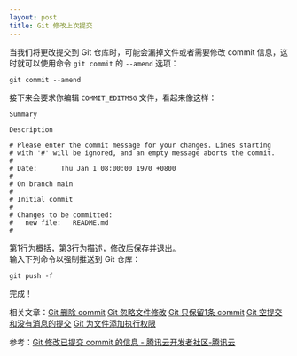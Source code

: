 ```yaml
---
layout: post
title: Git 修改上次提交
---
```


当我们将更改提交到 Git 仓库时，可能会漏掉文件或者需要修改 commit 信息，这时就可以使用命令 `git commit` 的 `--amend` 选项：
```
git commit --amend
```
接下来会要求你编辑 `COMMIT_EDITMSG` 文件，看起来像这样：
```
Summary

Description

# Please enter the commit message for your changes. Lines starting
# with '#' will be ignored, and an empty message aborts the commit.
#
# Date:      Thu Jan 1 08:00:00 1970 +0800
#
# On branch main
#
# Initial commit
#
# Changes to be committed:
#	new file:   README.md
#

```
第1行为概括，第3行为描述，修改后保存并退出。  
输入下列命令以强制推送到 Git 仓库：
```
git push -f
```
完成！

相关文章：[Git 删除 commit](Git-Delete-Commit) [Git 忽略文件修改](Git-skip-worktree) [Git 只保留1条 commit](Git-only-keep-1-commit) [Git 空提交和没有消息的提交](Git-empty-commit-and-empty-message) [Git 为文件添加执行权限](Git-update-index-chmod=+x)

参考：[Git 修改已提交 commit 的信息 - 腾讯云开发者社区-腾讯云](https://cloud.tencent.com/developer/article/1730774)